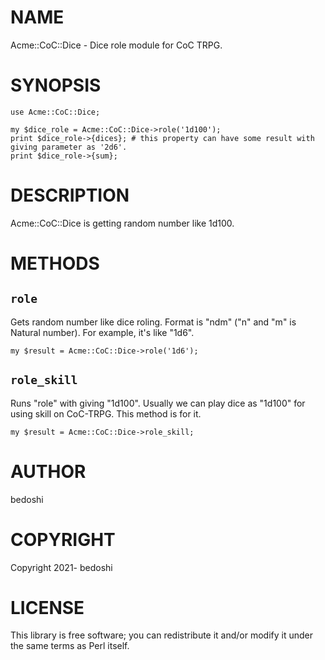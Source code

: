 # NAME

Acme::CoC::Dice - Dice role module for CoC TRPG.

# SYNOPSIS

    use Acme::CoC::Dice;

    my $dice_role = Acme::CoC::Dice->role('1d100');
    print $dice_role->{dices}; # this property can have some result with giving parameter as '2d6'.
    print $dice_role->{sum};

# DESCRIPTION

Acme::CoC::Dice is getting random number like 1d100.

# METHODS

## `role`

Gets random number like dice roling.
Format is "ndm" ("n" and "m" is Natural number). For example, it's like "1d6".

    my $result = Acme::CoC::Dice->role('1d6');

## `role_skill`

Runs "role" with giving "1d100". Usually we can play dice as "1d100" for using skill on CoC-TRPG.
This method is for it.

    my $result = Acme::CoC::Dice->role_skill;

# AUTHOR

bedoshi

# COPYRIGHT

Copyright 2021- bedoshi

# LICENSE

This library is free software; you can redistribute it and/or modify
it under the same terms as Perl itself.
